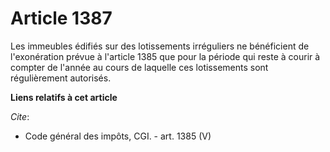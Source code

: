 # Article 1387

Les immeubles édifiés sur des lotissements irréguliers ne bénéficient de l'exonération prévue à l'article 1385 que pour la
période qui reste à courir à compter de l'année au cours de laquelle ces lotissements sont régulièrement autorisés.

**Liens relatifs à cet article**

_Cite_:

  - Code général des impôts, CGI. - art. 1385 (V)
